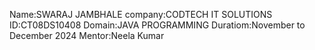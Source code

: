 Name:SWARAJ JAMBHALE
company:CODTECH IT SOLUTIONS
ID:CT08DS10408
Domain:JAVA PROGRAMMING
Duratiom:November to December 2024
Mentor:Neela Kumar
